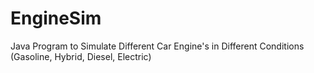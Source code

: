 # EngineSim
Java Program to Simulate Different Car Engine's in Different Conditions (Gasoline, Hybrid, Diesel, Electric)   
